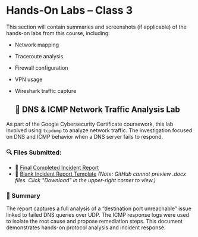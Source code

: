# Hands-On Labs – Class 3

This section will contain summaries and screenshots (if applicable) of the hands-on labs from this course, including:

- Network mapping
- Traceroute analysis
- Firewall configuration
- VPN usage
- Wireshark traffic capture

  ## 🧪 DNS & ICMP Network Traffic Analysis Lab

As part of the Google Cybersecurity Certificate coursework, this lab involved using `tcpdump` to analyze network traffic. The investigation focused on DNS and ICMP behavior when a DNS server fails to respond.

### 🔍 Files Submitted:
- 📝 [Final Completed Incident Report](./Final_Completed_Cybersecurity_Incident_Report_All_Steps.docx)
- 📄 [Blank Incident Report Template](./Cybersecurity-incident-report-network-traffic-analysis.docx)
*(Note: GitHub cannot preview .docx files. Click "Download" in the upper-right corner to view.)*

### 📌 Summary
The report captures a full analysis of a “destination port unreachable” issue linked to failed DNS queries over UDP. The ICMP response logs were used to isolate the root cause and propose remediation steps. This document demonstrates hands-on protocol analysis and incident response.
